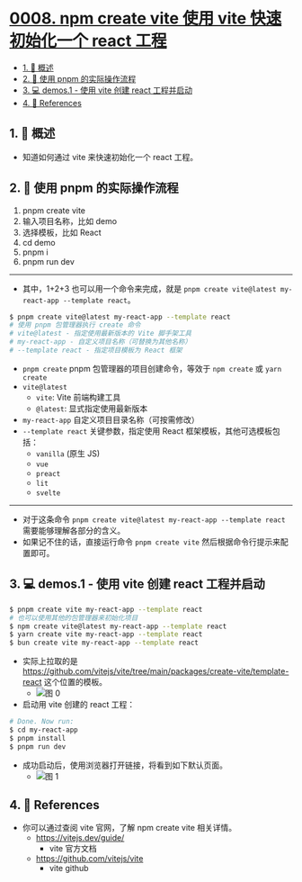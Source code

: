 # [0008. npm create vite 使用 vite 快速初始化一个 react 工程](https://github.com/Tdahuyou/TNotes.react/tree/main/notes/0008.%20npm%20create%20vite%20%E4%BD%BF%E7%94%A8%20vite%20%E5%BF%AB%E9%80%9F%E5%88%9D%E5%A7%8B%E5%8C%96%E4%B8%80%E4%B8%AA%20react%20%E5%B7%A5%E7%A8%8B)

<!-- region:toc -->

- [1. 📝 概述](#1--概述)
- [2. 📒 使用 pnpm 的实际操作流程](#2--使用-pnpm-的实际操作流程)
- [3. 💻 demos.1 - 使用 vite 创建 react 工程并启动](#3--demos1---使用-vite-创建-react-工程并启动)
- [4. 🔗 References](#4--references)

<!-- endregion:toc -->

## 1. 📝 概述

- 知道如何通过 vite 来快速初始化一个 react 工程。

## 2. 📒 使用 pnpm 的实际操作流程

1. pnpm create vite
2. 输入项目名称，比如 demo
3. 选择模板，比如 React
4. cd demo
5. pnpm i
6. pnpm run dev

---

- 其中，1+2+3 也可以用一个命令来完成，就是 `pnpm create vite@latest my-react-app --template react`。

```bash
$ pnpm create vite@latest my-react-app --template react
# 使用 pnpm 包管理器执行 create 命令
# vite@latest - 指定使用最新版本的 Vite 脚手架工具
# my-react-app - 自定义项目名称（可替换为其他名称）
# --template react - 指定项目模板为 React 框架
```

- `pnpm create` pnpm 包管理器的项目创建命令，等效于 `npm create` 或 `yarn create`
- `vite@latest`
  - `vite`: Vite 前端构建工具
  - `@latest`: 显式指定使用最新版本
- `my-react-app` 自定义项目目录名称（可按需修改）
- `--template react` 关键参数，指定使用 React 框架模板，其他可选模板包括：
  - `vanilla` (原生 JS)
  - `vue`
  - `preact`
  - `lit`
  - `svelte`

---

- 对于这条命令 `pnpm create vite@latest my-react-app --template react` 需要能够理解各部分的含义。
- 如果记不住的话，直接运行命令 `pnpm create vite` 然后根据命令行提示来配置即可。

## 3. 💻 demos.1 - 使用 vite 创建 react 工程并启动

```bash
$ pnpm create vite my-react-app --template react
# 也可以使用其他的包管理器来初始化项目
$ npm create vite@latest my-react-app --template react
$ yarn create vite my-react-app --template react
$ bun create vite my-react-app --template react
```

- 实际上拉取的是 https://github.com/vitejs/vite/tree/main/packages/create-vite/template-react 这个位置的模板。
  - ![图 0](https://cdn.jsdelivr.net/gh/Tdahuyou/imgs@main/2025-06-23-21-55-27.png)
- 启动用 vite 创建的 react 工程：

```bash
# Done. Now run:
$ cd my-react-app
$ pnpm install
$ pnpm run dev
```

- 成功启动后，使用浏览器打开链接，将看到如下默认页面。
  - ![图 1](https://cdn.jsdelivr.net/gh/Tdahuyou/imgs@main/2025-06-23-21-56-18.png)

## 4. 🔗 References

- 你可以通过查阅 vite 官网，了解 npm create vite 相关详情。
  - https://vitejs.dev/guide/
    - vite 官方文档
  - https://github.com/vitejs/vite
    - vite github
